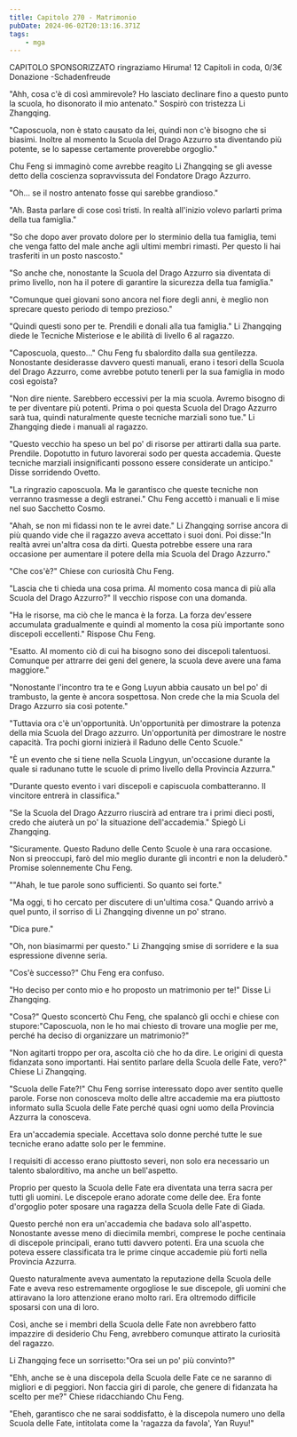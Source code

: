 ```yaml
---
title: Capitolo 270 - Matrimonio
pubDate: 2024-06-02T20:13:16.371Z
tags:
    - mga
---
```

                


CAPITOLO SPONSORIZZATO ringraziamo Hiruma!
12 Capitoli in coda, 0/3€ Donazione
-Schadenfreude 


"Ahh, cosa c'è di così ammirevole? Ho lasciato declinare fino a questo punto la scuola, ho disonorato il mio antenato." Sospirò con tristezza Li Zhangqing.


"Caposcuola, non è stato causato da lei, quindi non c'è bisogno che si biasimi. Inoltre al momento la Scuola del Drago Azzurro sta diventando più potente, se lo sapesse certamente proverebbe orgoglio."


Chu Feng si immaginò come avrebbe reagito Li Zhangqing se gli avesse detto della coscienza sopravvissuta del Fondatore Drago Azzurro.


"Oh... se il nostro antenato fosse qui sarebbe grandioso."


"Ah. Basta parlare di cose così tristi. In realtà all'inizio volevo parlarti prima della tua famiglia."


"So che dopo aver provato dolore per lo sterminio della tua famiglia, temi che venga fatto del male anche agli ultimi membri rimasti. Per questo li hai trasferiti in un posto nascosto."


"So anche che, nonostante la Scuola del Drago Azzurro sia diventata di primo livello, non ha il potere di garantire la sicurezza della tua famiglia."


"Comunque quei giovani sono ancora nel fiore degli anni, è meglio non sprecare questo periodo di tempo prezioso."


"Quindi questi sono per te. Prendili e donali alla tua famiglia." Li Zhangqing diede le Tecniche Misteriose e le abilità di livello 6 al ragazzo.


"Caposcuola, questo..." Chu Feng fu sbalordito dalla sua gentilezza. Nonostante desiderasse davvero questi manuali, erano i tesori della Scuola del Drago Azzurro, come avrebbe potuto tenerli per la sua famiglia in modo così egoista?


"Non dire niente. Sarebbero eccessivi per la mia scuola. Avremo bisogno di te per diventare più potenti. Prima o poi questa Scuola del Drago Azzurro sarà tua, quindi naturalmente queste tecniche marziali sono tue." Li Zhangqing diede i manuali al ragazzo.


"Questo vecchio ha speso un bel po' di risorse per attirarti dalla sua parte. Prendile. Dopotutto in futuro lavorerai sodo per questa accademia. Queste tecniche marziali insignificanti possono essere considerate un anticipo." Disse sorridendo Ovetto.


"La ringrazio caposcuola. Ma le garantisco che queste tecniche non verranno trasmesse a degli estranei." Chu Feng accettò i manuali e li mise nel suo Sacchetto Cosmo.


"Ahah, se non mi fidassi non te le avrei date." Li Zhangqing sorrise ancora di più quando vide che il ragazzo aveva accettato i suoi doni. Poi disse:"In realtà avrei un'altra cosa da dirti. Questa potrebbe essere una rara occasione per aumentare il potere della mia Scuola del Drago Azzurro."


"Che cos'è?" Chiese con curiosità Chu Feng.


"Lascia che ti chieda una cosa prima. Al momento cosa manca di più alla Scuola del Drago Azzurro?" Il vecchio rispose con una domanda.


"Ha le risorse, ma ciò che le manca è la forza. La forza dev'essere accumulata gradualmente e quindi al momento la cosa più importante sono discepoli eccellenti." Rispose Chu Feng.


"Esatto. Al momento ciò di cui ha bisogno sono dei discepoli talentuosi. Comunque per attrarre dei geni del genere, la scuola deve avere una fama maggiore."


"Nonostante l'incontro tra te e Gong Luyun abbia causato un bel po' di trambusto, la gente è ancora sospettosa. Non crede che la mia Scuola del Drago Azzurro sia così potente."


"Tuttavia ora c'è un'opportunità. Un'opportunità per dimostrare la potenza della mia Scuola del Drago azzurro. Un'opportunità per dimostrare le nostre capacità. Tra pochi giorni inizierà il Raduno delle Cento Scuole."


"È un evento che si tiene nella Scuola Lingyun, un'occasione durante la quale si radunano tutte le scuole di primo livello della Provincia Azzurra."


"Durante questo evento i vari discepoli e capiscuola combatteranno. Il vincitore entrerà in classifica."


"Se la Scuola del Drago Azzurro riuscirà ad entrare tra i primi dieci posti, credo che aiuterà un po' la situazione dell'accademia." Spiegò Li Zhangqing.


"Sicuramente. Questo Raduno delle Cento Scuole è una rara occasione. Non si preoccupi, farò del mio meglio durante gli incontri e non la deluderò." Promise solennemente Chu Feng.


""Ahah, le tue parole sono sufficienti. So quanto sei forte."


"Ma oggi, ti ho cercato per discutere di un'ultima cosa." Quando arrivò a quel punto, il sorriso di Li Zhangqing divenne un po' strano.


"Dica pure."


"Oh, non biasimarmi per questo." Li Zhangqing smise di sorridere e la sua espressione divenne seria.


"Cos'è successo?" Chu Feng era confuso.


"Ho deciso per conto mio e ho proposto un matrimonio per te!" Disse Li Zhangqing.


"Cosa?" Questo sconcertò Chu Feng, che spalancò gli occhi e chiese con stupore:"Caposcuola, non le ho mai chiesto di trovare una moglie per me, perché ha deciso di organizzare un matrimonio?"


"Non agitarti troppo per ora, ascolta ciò che ho da dire. Le origini di questa fidanzata sono importanti. Hai sentito parlare della Scuola delle Fate, vero?" Chiese Li Zhangqing.


"Scuola delle Fate?!" Chu Feng sorrise interessato dopo aver sentito quelle parole. Forse non conosceva molto delle altre accademie ma era piuttosto informato sulla Scuola delle Fate perché quasi ogni uomo della Provincia Azzurra la conosceva.


Era un'accademia speciale. Accettava solo donne perché tutte le sue tecniche erano adatte solo per le femmine.


I requisiti di accesso erano piuttosto severi, non solo era necessario un talento sbalorditivo, ma anche un bell'aspetto.


Proprio per questo la Scuola delle Fate era diventata una terra sacra per tutti gli uomini. Le discepole erano adorate come delle dee. Era fonte d'orgoglio poter sposare una ragazza della Scuola delle Fate di Giada.


Questo perché non era un'accademia che badava solo all'aspetto. Nonostante avesse meno di diecimila membri, comprese le poche centinaia di discepole principali, erano tutti davvero potenti. Era una scuola che poteva essere classificata tra le prime cinque accademie più forti nella Provincia Azzurra.


Questo naturalmente aveva aumentato la reputazione della Scuola delle Fate e aveva reso estremamente orgogliose le sue discepole, gli uomini che attiravano la loro attenzione erano molto rari. Era oltremodo difficile sposarsi con una di loro.


Così, anche se i membri della Scuola delle Fate non avrebbero fatto impazzire di desiderio Chu Feng, avrebbero comunque attirato la curiosità del ragazzo.


Li Zhangqing fece un sorrisetto:"Ora sei un po' più convinto?"


"Ehh, anche se è una discepola della Scuola delle Fate ce ne saranno di migliori e di peggiori. Non faccia giri di parole, che genere di fidanzata ha scelto per me?" Chiese ridacchiando Chu Feng.


"Eheh, garantisco che ne sarai soddisfatto, è la discepola numero uno della Scuola delle Fate, intitolata come la 'ragazza da favola', Yan Ruyu!"





